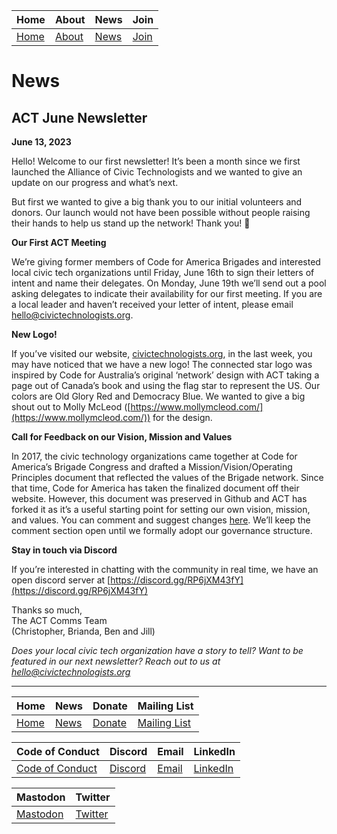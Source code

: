 | Home | About | News | Join |
|------|-------|------|------|
| [Home](README.md) | [About](about.md) | [News](news.md) | [Join](join.md) |


# News

## ACT June Newsletter

**June 13, 2023**

Hello! Welcome to our first newsletter! It’s been a month since we first launched the Alliance of Civic Technologists and we wanted to give an update on our progress and what’s next.

But first we wanted to give a big thank you to our initial volunteers and donors. Our launch would not have been possible without people raising their hands to help us stand up the network! Thank you! 🎉

**Our First ACT Meeting**

We’re giving former members of Code for America Brigades and interested local civic tech organizations until Friday, June 16th to sign their letters of intent and name their delegates. On Monday, June 19th we’ll send out a pool asking delegates to indicate their availability for our first meeting. If you are a local leader and haven’t received your letter of intent, please email [hello@civictechnologists.org](mailto:hello@civictechnologists.org).

**New Logo!**

If you’ve visited our website, [civictechnologists.org](https://civictechnologists.org), in the last week, you may have noticed that we have a new logo! The connected star logo was inspired by Code for Australia’s original ‘network’ design with ACT taking a page out of Canada’s book and using the flag star to represent the US. Our colors are Old Glory Red and Democracy Blue. We wanted to give a big shout out to Molly McLeod ([https://www.mollymcleod.com/](https://www.mollymcleod.com/)) for the design.

**Call for Feedback on our Vision, Mission and Values**

In 2017, the civic technology organizations came together at Code for America’s Brigade Congress and drafted a Mission/Vision/Operating Principles document that reflected the values of the Brigade network. Since that time, Code for America has taken the finalized document off their website. However, this document was preserved in Github and ACT has forked it as it’s a useful starting point for setting our own vision, mission, and values. You can comment and suggest changes [here](https://docs.google.com/document/d/1h-cNQtJrMZi3yaohQIJPMbxh4lnKzUQtI_Vm0ptBExA/edit). We’ll keep the comment section open until we formally adopt our governance structure.

**Stay in touch via Discord**

If you’re interested in chatting with the community in real time, we have an open discord server at [https://discord.gg/RP6jXM43fY](https://discord.gg/RP6jXM43fY)

Thanks so much,  
The ACT Comms Team  
(Christopher, Brianda, Ben and Jill)

*Does your local civic tech organization have a story to tell? Want to be featured in our next newsletter? Reach out to us at [hello@civictechnologists.org](mailto:hello@civictechnologists.org)*

---

| Home         | News        | Donate                              | Mailing List                        |
|--------------|-------------|-------------------------------------|-------------------------------------|
| [Home](README.md) | [News](news.md) | [Donate](https://opencollective.com/act-fund) | [Mailing List](https://eepurl.com/ithxXU) |

| Code of Conduct                     | Discord                              | Email                                | LinkedIn                                           |
|-------------------------------------|--------------------------------------|--------------------------------------|----------------------------------------------------|
| [Code of Conduct](code-of-conduct.md) | [Discord](https://discord.gg/RP6jXM43fY) | [Email](mailto:hello@civictechnologists.org) | [LinkedIn](https://www.linkedin.com/company/alliance-of-civic-technologists) |

| Mastodon                                    | Twitter                                       |
|---------------------------------------------|------------------------------------------------|
| [Mastodon](https://mastodon.social/@allianceofcivictechnologists) | [Twitter](https://twitter.com/alliescivictech) |
